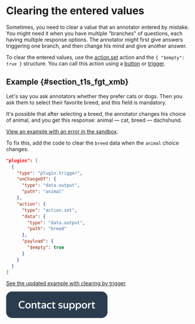 # Clearing the entered values

Sometimes, you need to clear a value that an annotator entered by mistake. You might need it when you have multiple "branches" of questions, each having multiple response options. The annotator might first give answers triggering one branch, and then change his mind and give another answer.

To clear the entered values, use the [action.set](../reference/action.set.md) action and the `{ "$empty": true }` structure. You can call this action using a [button](../reference/view.action-button.md) or [trigger](../reference/plugin.trigger.md).

## Example {#section_t1s_fgt_xmb}

Let's say you ask annotators whether they prefer cats or dogs. Then you ask them to select their favorite breed, and this field is mandatory.

It's possible that after selecting a breed, the annotator changes his choice of animal, and you get this response: animal — cat, breed — dachshund.

[View an example with an error in the sandbox](https://tb.yandex.net/editor?locale=en&config=N4Igxg9gdgZglgcxALhMAOlABF9IBucApgO57JYbY64gAuAngA5Hm2GkB0ANnAM508AGkw1acOkQC2fNgG1RYyoqW1GLNnnhFuAE04AnAIa64EALQIDEAK5NhKpXm5GARjs0gA6gAsIWXX8GWyxuCHwiLCkIAyIAfgdqVTwIJjozKFkULAUk1WU8-NoXd25PAGEjOiyRQvy8fCNuG1ZsvDAqrMdVAF9aopwqAZpnNw82kAARCAQa7vqCJpbPQNm8ebEejawAXX6F3SqjNiGBvHVWijxDuiNOWzomG0EQfaK8JiqfTyMoOCkmus6jg+tsGk04DcMidtjhzsxLrRIFBTOloIYiABHGxwWK6RLDPA+OBQF5XEAAFWJfCiNgEWHcWHg3G4RF0WBJQKKWzqoLqp2S9ARnh8OhYBk4fBIEjA31eYPARj4RCyFFywwFZ3A0FR0OymsJQo0E2RuvRWJsTTmwIORxhNveRsR1yO92eTxeb2GIxAnzocvJv3+gJAsKUfO9ProEE8HWqXO9Ee9eFifBs3DJBUjcKdnm0ekMJjMlmsdgJ2dGpU8viqHJpwRsBiZRnwtgMEkirlibIS8odThAqTRmXkYdUBorIBK43JAFkjCTIpBoOXsz7Gs1nSAAYuAPrLqAJtdJtcTyOVme0ADKcCMUlXa-YSy3fFv99D-d6XsjZ+TU7GZQTAAQkQUAICG36ThuywTO4YEhmO4aQRqiGCtOgHkgA8v6RAGA+a7gpungQDheEfo+WA8mueyobQNzHPqtE5hcKyug8Hr4X+foBrQXZEGyR6JshCwbpCVR6hQv6OixJo6hIGQYtiuICeR2ZUYmYYnvkUk+qa8kroxn5RsKskovpUCcBaVqcY69H2hR8LGuS9Fuo8zw2Vq3E-H8AKAbRWmGtGKwzF0RkBQsqbppmOliI5W75voximBYVi2PYfYEf+VYTDWdB1lgDZNjALZth2DLdrovbCYKQ4ZKqORMVmFHFABnhXqKTCigY+IZc1hEweSfAdV1PWNeFKFGWhrUTJMRiykNNgoh5hrQVuhzzT4i2jZNNDjQMMULOhnhAemegzMtWqrZ4rinasgmRntRQHVN2VYaRF2OldEwkV190aTtNE7S6tz2Y+cWsbcrkcb1mVebBFV-dy1UDqJUIGZJjXg6ZZoWbESl4oj+TqcMxNE9sOzzKTFPUDyPSvCAJIeigaB0z0QA).

To fix this, add the code to clear the `breed` data when the `animal` choice changes:

```json
"plugins": [
  {
    "type": "plugin.trigger",
    "onChangeOf": {
      "type": "data.output",
      "path": "animal"
    },
    "action": {
      "type": "action.set",
      "data": {
        "type": "data.output",
        "path": "breed"
      },
      "payload": {
        "$empty": true
      }
    }
  }
]
```

[See the updated example with clearing by trigger](https://tb.yandex.net/editor?locale=en&config=N4Igxg9gdgZglgcxALhMAOlABF9IBucApgO57JYbY64gAuAngA5Hm2GkB0ANnAM508AGkw1acOkQC2fNgG1RYyoqW1GLNnnhFuAE04AnAIa64EALQIDEAK5NhKpXm5GARjs0gA6gAsIWXX8GWyxuCHwiLCkIAyIAfgdqVTwIJjozKFkULAUk1WU8-NoXd25PAGEjOiyRQvy8fCNuG1ZsvDAqrMdVAF9aopwqAZpnNw82kAARCAQa7vqCJpbPQNm8ebEejawAXX6F3SqjNiGBvHVWijxDuiNOWzomG0EQfaK8JiqfTyMoOCkmus6jg+tsGk04DcMidtjhzsxLrRIFBTOloIYiABHGxwWK6RLDPA+OBQF5XEAAFWJfCiNgEWHcWHg3G4RF0WBJQKKWzqoLqp2S9ARnh8OhYBk4fBIEjA31eYPARj4RCyFFywwFZ3A0FR0OymsJQo0E2RuvRWJsTTmwIORxhNveRsR1yO92eTxeb2GIxAnzocvJv3+gJAsKUfO9ProEE8HWqXO9Ee9eFifBs3DJBUjcKdnm0ekMJjMlmsdgJ2dGpU8viqHJpwRsBiZRnwtgMEkirlibIS8odThAqTRmXkYdUBorIBK43JAFkjCTIpBoOXsz7Gs1nSAAYuAPrLqAJtdJtcTyOVme0ADKcCMUlXa-YSy3fFv99D-d6XsjZ+TU7GZQTAAQkQUAICG36ThuywTO4YEhmO4aQRqiGCtOgHkgA8v6RAGA+a7gpungQDheEfo+WA8mueyobQNzHPqtE5hcKyug8Hr4X+foBrQXZEGyR6JshCwbpCVR6hQv6OixJo6hIGQYtiuICeR2ZUYmYYnvkUk+qa8kroxn5RsKskovpUCcBaVqcY69H2hR8LGuS9Fuo8zw2Vq3E-H8AKAbRWmGtGKwzF0RkBQsqbppmOliI5W75voximBYVi2PYfYEf+VYTDWdB1lgDZNjALZth2DLdrovbCYKQ4ZKqORMVmFHFABnhXqKTCigY+IZc1hEweSfAdV1PWNeFKFGWhrUTJMRiykNNgoh5hrQVuhzzT4i2jZNNDjQMMULOhnhAemegzMtWqrZ4rinasgmRntRQHVN2VYaRF2OldEwkV190aTtNE7S6tz2Y+cWsbcrkcb1mVebBFV-dy1UDqJUIGZJjXg6ZZoWbESl4oj+TqcMxNE9sOzzKTFPUEmHzNAgJL1eqNATlj5JMPTJKcHQ7YIAguGcSkUDlD4vz85hMCg4KMnOWx7ruTDA5w4GPkIbykF4HNw5SwOMu0FrCnKp6Cp2YZgUmbLkPsQryMfF810I6pX4Kp8DBhCYOuCgAJNIaQMGwPPLDapMgo46nUz0rwgCSHooGgkc9EAA).


[![image](../_images/buttons/contact-support.svg)](../concepts/support.md)
